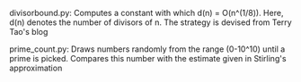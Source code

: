 divisorbound.py:
Computes a constant with which d(n) = O(n^(1/8)). Here, d(n) denotes the number of divisors of n. The strategy is devised from Terry Tao's blog

prime_count.py:
Draws numbers randomly from the range (0-10^10) until a prime is picked. Compares this number with the estimate given in Stirling's approximation
